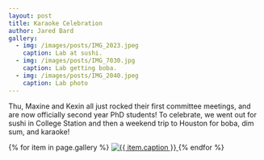 ```yaml
---
layout: post
title: Karaoke Celebration
author: Jared Bard
gallery:
  - img: /images/posts/IMG_2023.jpeg
    caption: Lab at sushi.
  - img: /images/posts/IMG_7030.jpg
    caption: Lab getting boba.
  - img: /images/posts/IMG_2040.jpeg
    caption: Lab photo
---
```


Thu, Maxine and Kexin all just rocked their first committee meetings, and are now officially second year PhD students! To celebrate, we went out for sushi in College Station and then a weekend trip to Houston for boba, dim sum, and karaoke!

<!-- the following code makes a gallery of the images listed above in the header. -->
<div class="gallery-grid">
  {% for item in page.gallery %}
  <a href="{{ item.img }}" data-lightbox="retreat"
     data-title="{{ item.caption }}">
    <img src="{{ item.img | prepend: site.baseurl }}"
         class="img-fluid rounded shadow-sm mb-2" alt="{{ item.caption }}">
  </a>
  {% endfor %}
</div>